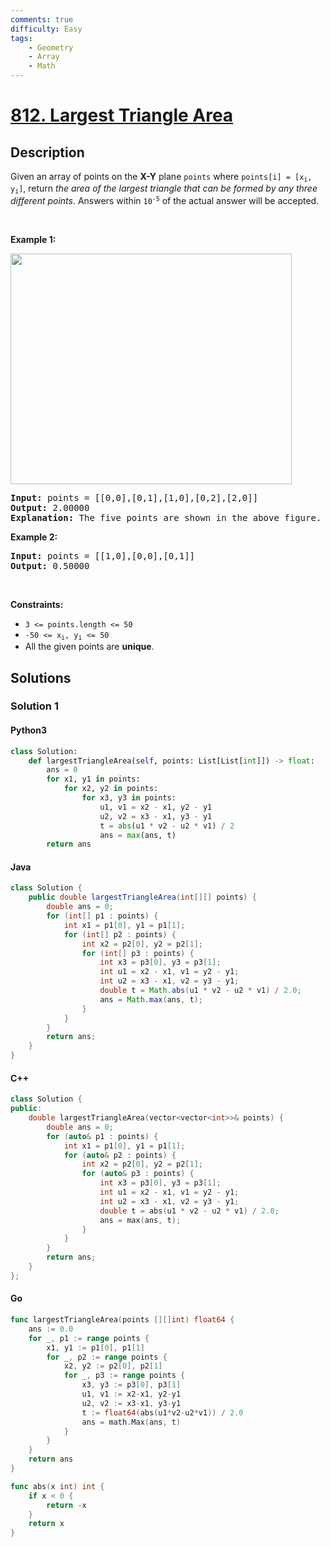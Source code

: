 ```yaml
---
comments: true
difficulty: Easy
tags:
    - Geometry
    - Array
    - Math
---
```


<!-- problem:start -->

# [812. Largest Triangle Area](https://leetcode.com/problems/largest-triangle-area)

## Description

<!-- description:start -->

<p>Given an array of points on the <strong>X-Y</strong> plane <code>points</code> where <code>points[i] = [x<sub>i</sub>, y<sub>i</sub>]</code>, return <em>the area of the largest triangle that can be formed by any three different points</em>. Answers within <code>10<sup>-5</sup></code> of the actual answer will be accepted.</p>

<p>&nbsp;</p>
<p><strong class="example">Example 1:</strong></p>
<img alt="" src="https://fastly.jsdelivr.net/gh/doocs/leetcode@main/solution/0800-0899/0812.Largest%20Triangle%20Area/images/1027.png" style="height: 369px; width: 450px;" />
<pre>
<strong>Input:</strong> points = [[0,0],[0,1],[1,0],[0,2],[2,0]]
<strong>Output:</strong> 2.00000
<strong>Explanation:</strong> The five points are shown in the above figure. The red triangle is the largest.
</pre>

<p><strong class="example">Example 2:</strong></p>

<pre>
<strong>Input:</strong> points = [[1,0],[0,0],[0,1]]
<strong>Output:</strong> 0.50000
</pre>

<p>&nbsp;</p>
<p><strong>Constraints:</strong></p>

<ul>
	<li><code>3 &lt;= points.length &lt;= 50</code></li>
	<li><code>-50 &lt;= x<sub>i</sub>, y<sub>i</sub> &lt;= 50</code></li>
	<li>All the given points are <strong>unique</strong>.</li>
</ul>

<!-- description:end -->

## Solutions

<!-- solution:start -->

### Solution 1

<!-- tabs:start -->

#### Python3

```python
class Solution:
    def largestTriangleArea(self, points: List[List[int]]) -> float:
        ans = 0
        for x1, y1 in points:
            for x2, y2 in points:
                for x3, y3 in points:
                    u1, v1 = x2 - x1, y2 - y1
                    u2, v2 = x3 - x1, y3 - y1
                    t = abs(u1 * v2 - u2 * v1) / 2
                    ans = max(ans, t)
        return ans
```

#### Java

```java
class Solution {
    public double largestTriangleArea(int[][] points) {
        double ans = 0;
        for (int[] p1 : points) {
            int x1 = p1[0], y1 = p1[1];
            for (int[] p2 : points) {
                int x2 = p2[0], y2 = p2[1];
                for (int[] p3 : points) {
                    int x3 = p3[0], y3 = p3[1];
                    int u1 = x2 - x1, v1 = y2 - y1;
                    int u2 = x3 - x1, v2 = y3 - y1;
                    double t = Math.abs(u1 * v2 - u2 * v1) / 2.0;
                    ans = Math.max(ans, t);
                }
            }
        }
        return ans;
    }
}
```

#### C++

```cpp
class Solution {
public:
    double largestTriangleArea(vector<vector<int>>& points) {
        double ans = 0;
        for (auto& p1 : points) {
            int x1 = p1[0], y1 = p1[1];
            for (auto& p2 : points) {
                int x2 = p2[0], y2 = p2[1];
                for (auto& p3 : points) {
                    int x3 = p3[0], y3 = p3[1];
                    int u1 = x2 - x1, v1 = y2 - y1;
                    int u2 = x3 - x1, v2 = y3 - y1;
                    double t = abs(u1 * v2 - u2 * v1) / 2.0;
                    ans = max(ans, t);
                }
            }
        }
        return ans;
    }
};
```

#### Go

```go
func largestTriangleArea(points [][]int) float64 {
	ans := 0.0
	for _, p1 := range points {
		x1, y1 := p1[0], p1[1]
		for _, p2 := range points {
			x2, y2 := p2[0], p2[1]
			for _, p3 := range points {
				x3, y3 := p3[0], p3[1]
				u1, v1 := x2-x1, y2-y1
				u2, v2 := x3-x1, y3-y1
				t := float64(abs(u1*v2-u2*v1)) / 2.0
				ans = math.Max(ans, t)
			}
		}
	}
	return ans
}

func abs(x int) int {
	if x < 0 {
		return -x
	}
	return x
}
```

<!-- tabs:end -->

<!-- solution:end -->

<!-- problem:end -->
